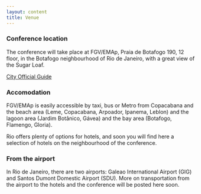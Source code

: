 ```yaml
---
layout: content
title: Venue 
---
```


### Conference location

The conference will take place at FGV/EMAp, Praia de Botafogo 190, 12
floor, in the Botafogo neighbourhood of Rio de Janeiro, with a great
view of the Sugar Loaf.

[City Official Guide](http://www.rioguiaoficial.com.br/)

### Accomodation

FGV/EMAp is easily accessible by taxi, bus or Metro from Copacabana
and the beach area (Leme, Copacabana, Arpoador, Ipanema, Leblon) and
the lagoon area (Jardim Botânico, Gávea) and the bay area (Botafogo,
Flamengo, Gloria).

Rio offers plenty of options for hotels, and soon you will find here a
selection of hotels on the neighbourhood of the conference.

### From the airport

In Rio de Janeiro, there are two airports: Galeao International
Airport (GIG) and Santos Dumont Domestic Airport (SDU).  More on
transportation from the airport to the hotels and the conference will
be posted here soon.

